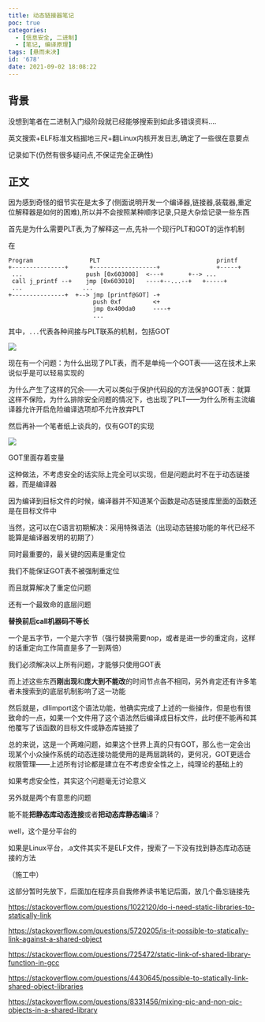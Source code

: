 ```yaml
---
title: 动态链接器笔记
poc: true
categories:
  - [信息安全, 二进制]
  - [笔记, 编译原理]
tags: [悬而未决]
id: '678'
date: 2021-09-02 18:08:22
---
```


## 背景

没想到笔者在二进制入门级阶段就已经能够搜索到如此多错误资料....

英文搜索+ELF标准文档掘地三尺+翻Linux内核开发日志,确定了一些很在意要点

记录如下(仍然有很多疑问点,不保证完全正确性)

## 正文

因为感到奇怪的细节实在是太多了(侧面说明开发一个编译器,链接器,装载器,重定位解释器是如何的困难),所以并不会按照某种顺序记录,只是大杂烩记录一些东西

首先是为什么需要PLT表,为了解释这一点,先补一个现行PLT和GOT的运作机制

在

```
Program                PLT                                 printf
+---------------+      +------------------+                +-----+
 ...                  push [0x603008]  <---+       +--> ... 
 call j_printf --+    jmp [0x603010]   ----+--...--+   +-----+
 ...                 ...                  
+---------------+  +--> jmp [printf@GOT] -+  
                        push 0xf         <+  
                        jmp 0x400da0     ----+
                        ...              
```

其中，`...`代表各种间接与PLT联系的机制，包括GOT

![](https://raw.githubusercontent.com/Valkierja/ALLPIC/main/img/202303181052925.png)

现在有一个问题：为什么出现了PLT表，而不是单纯一个GOT表——这在技术上来说似乎是可以轻易实现的

为什么产生了这样的冗余——大可以类似于保护代码段的方法保护GOT表：就算这样不保险，为什么排除安全问题的情况下，也出现了PLT——为什么所有主流编译器允许开启危险编译选项却不允许放弃PLT

然后再补一个笔者纸上谈兵的，仅有GOT的实现

![](https://raw.githubusercontent.com/Valkierja/ALLPIC/main/img/202303181052122.png)

GOT里面存着变量

这种做法，不考虑安全的话实际上完全可以实现，但是问题此时不在于动态链接器，而是编译器

因为编译到目标文件的时候，编译器并不知道某个函数是动态链接库里面的函数还是在目标文件中

当然，这可以在C语言初期解决：采用特殊语法（出现动态链接功能的年代已经不能算是编译器发明的初期了）

同时最重要的，最关键的因素是重定位

我们不能保证GOT表不被强制重定位

而且就算解决了重定位问题

还有一个最致命的底层问题

**替换前后call机器码不等长**

一个是五字节，一个是六字节（强行替换需要nop，或者是进一步的重定向，这样的话重定向工作简直是多了一到两倍）

我们必须解决以上所有问题，才能够只使用GOT表

而上述这些东西**刚出现**和**庞大到不能改**的时间节点各不相同，另外肯定还有许多笔者未搜索到的底层机制影响了这一功能

然后就是，dllimport这个语法功能，他确实完成了上述的一些操作，但是也有很致命的一点，如果一个文件用了这个语法然后编译成目标文件，此时便不能再和其他覆写了该函数的目标文件或静态库链接了

总的来说，这是一个两难问题，如果这个世界上真的只有GOT，那么也一定会出现某个小众操作系统的动态连接功能使用的是两层跳转的，更何况，GOT更适合权限管理——上述所有讨论都是建立在不考虑安全性之上，纯理论的基础上的

如果考虑安全性，其实这个问题毫无讨论意义

另外就是两个有意思的问题

能不能**把静态库动态连接**或者**把动态库静态编**译？

well，这个是分平台的

如果是Linux平台，.a文件其实不是ELF文件，搜索了一下没有找到静态库动态链接的方法

（施工中）

这部分暂时先放下，后面加在程序员自我修养读书笔记后面，放几个备忘链接先

https://stackoverflow.com/questions/1022120/do-i-need-static-libraries-to-statically-link

https://stackoverflow.com/questions/5720205/is-it-possible-to-statically-link-against-a-shared-object

https://stackoverflow.com/questions/725472/static-link-of-shared-library-function-in-gcc

https://stackoverflow.com/questions/4430645/possible-to-statically-link-shared-object-libraries

https://stackoverflow.com/questions/8331456/mixing-pic-and-non-pic-objects-in-a-shared-library